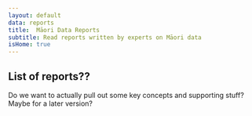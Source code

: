```yaml
---
layout: default
data: reports
title:  Māori Data Reports
subtitle: Read reports written by experts on Māori data
isHome: true
---
```


## List of reports??

Do we want to actually pull out some key concepts and supporting stuff? Maybe for a later version?